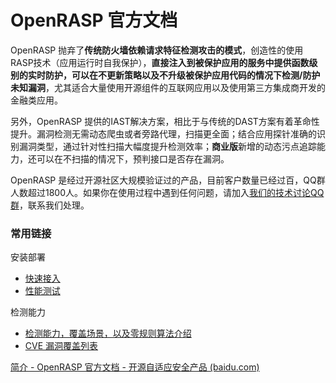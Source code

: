 # OpenRASP 官方文档

OpenRASP 抛弃了**传统防火墙依赖请求特征检测攻击的模式**，创造性的使用RASP技术（应用运行时自我保护），**直接注入到被保护应用的服务中提供函数级别的实时防护，可以在不更新策略以及不升级被保护应用代码的情况下检测/防护未知漏洞**，尤其适合大量使用开源组件的互联网应用以及使用第三方集成商开发的金融类应用。

另外，OpenRASP 提供的IAST解决方案，相比于与传统的DAST方案有着革命性提升。漏洞检测无需动态爬虫或者旁路代理，扫描更全面；结合应用探针准确的识别漏洞类型，通过针对性扫描大幅度提升检测效率；**商业版**新增的动态污点追踪能力，还可以在不扫描的情况下，预判接口是否存在漏洞。

OpenRASP 是经过开源社区大规模验证过的产品，目前客户数量已经过百，QQ群人数超过1800人。如果你在使用过程中遇到任何问题，请加入[我们的技术讨论QQ群](https://rasp.baidu.com/#section-support)，联系我们处理。

### 常用链接

安装部署

- [快速接入](https://rasp.baidu.com/doc/install/software.html)
- [性能测试](https://rasp.baidu.com/doc/performance/main.html)

检测能力

- [检测能力，覆盖场景，以及零规则算法介绍](https://rasp.baidu.com/doc/usage/web.html)
- [CVE 漏洞覆盖列表](https://rasp.baidu.com/doc/usage/cve.html)



[简介 - OpenRASP 官方文档 - 开源自适应安全产品 (baidu.com)](https://rasp.baidu.com/doc/)
